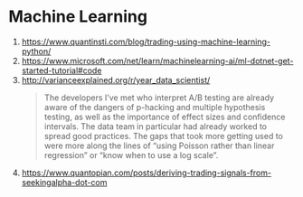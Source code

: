 # Machine Learning

1. https://www.quantinsti.com/blog/trading-using-machine-learning-python/
2. https://www.microsoft.com/net/learn/machinelearning-ai/ml-dotnet-get-started-tutorial#code
3. http://varianceexplained.org/r/year_data_scientist/
   > The developers I’ve met who interpret A/B testing are already aware of the dangers of p-hacking and multiple hypothesis testing, as well as the importance of effect sizes and confidence intervals. The data team in particular had already worked to spread good practices. The gaps that took more getting used to were more along the lines of “using Poisson rather than linear regression” or “know when to use a log scale”.
4. https://www.quantopian.com/posts/deriving-trading-signals-from-seekingalpha-dot-com
